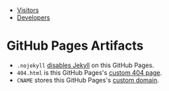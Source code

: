 * [Visitors](https://www.twy30.com)
* [Developers](Template/ReadMe.md)

# GitHub Pages Artifacts

* `.nojekyll`
  [disables Jekyll](https://github.blog/2009-12-29-bypassing-jekyll-on-github-pages/)
  on this GitHub Pages.
* `404.html` is this GitHub Pages's
  [custom 404 page](https://docs.github.com/en/pages/getting-started-with-github-pages/creating-a-custom-404-page-for-your-github-pages-site).
* `CNAME` stores this GitHub Pages's
  [custom domain](https://docs.github.com/en/pages/configuring-a-custom-domain-for-your-github-pages-site).
